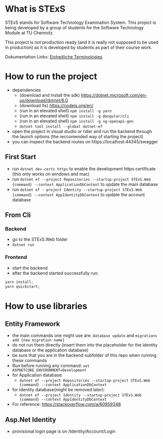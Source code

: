 # What is STExS

STExS stands for Software Technology Examination System. This project is being developed by a group of students for the Software Technology Module at TU Chemnitz.

This project is not production ready (and it is really not supposed to be used in production) as it is developed by students as part of their course work.

Dokumentation Links:
[Einheitliche Terminologies](https://docs.google.com/spreadsheets/d/1g1vjrXWrB6KE0glshk8_LKinwjlBFHEBEaZ0eKljc3E)

# How to run the project

-   dependencies
    -   (download and install the sdk) https://dotnet.microsoft.com/en-us/download/dotnet/6.0
    -   (download lts) https://nodejs.org/en/
    -   (run in an elevated shell) `npm install -g yarn`
    -   (run in an elevated shell) `npm install -g @angular/cli`
    -   (run in an elevated shell) `npm install -g ng-openapi-gen`
    -   `dotnet tool install --global dotnet-ef`
-   open the project in visual studio or rider and run the backend through the launch options (the reccomended way of starting the project)
-   you can inspect the backend routes on https://localhost:44345/swagger

## First Start

-   run `dotnet dev-certs https` to enable the development https certificate (this only works on windows and mac)
-   run `dotnet ef --project Repositories --startup-project STExS.Web {command} --context ApplicationDbContext` to update the main database
-   run `dotnet ef --project Identity --startup-project STExS.Web {command} --context AppIdentityDbContext` to update the account database

## From Cli

### Backend

-   go to the STExS.Web folder
-   `dotnet run`

### Frontend

-   start the backend
-   after the backend started successfully run:

```powershell
yarn install;
yarn quickstart;
```

# How to use libraries

## Entity Framework

-   the main commands one might use are: `database update` and `migrations add {new migration name}`
-   do not run them directly (insert them into the placeholder for the identity database or the application database)
-   be sure that you are in the backend subfolder of this repo when running these commands
-   Run before running any command: `set ASPNETCORE_ENVIRONMENT=Development`
-   for Application database:
    -   `dotnet ef --project Repositories --startup-project STExS.Web {command} --context ApplicationDbContext`
-   for Identity database(might be removed later):
    -   `dotnet ef --project Identity --startup-project STExS.Web {command} --context AppIdentityDbContext`
-   For reference: https://stackoverflow.com/a/60959348

## Asp.Net Identity
- provisional login page is on /Identity/Account/Login